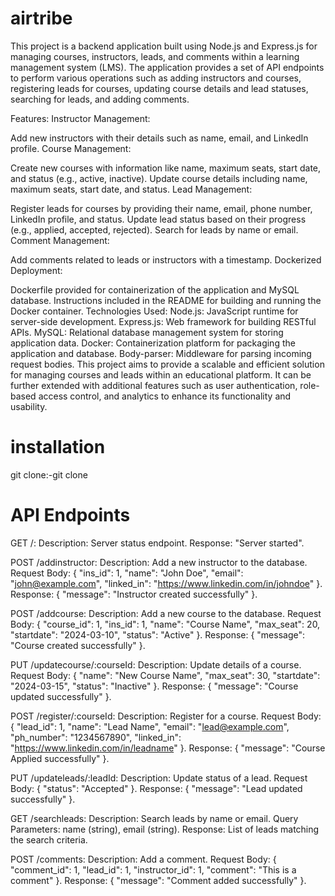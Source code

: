 # airtribe
This project is a backend application built using Node.js and Express.js for managing courses, instructors, leads, and comments within a learning management system (LMS). The application provides a set of API endpoints to perform various operations such as adding instructors and courses, registering leads for courses, updating course details and lead statuses, searching for leads, and adding comments.

Features:
Instructor Management:

Add new instructors with their details such as name, email, and LinkedIn profile.
Course Management:

Create new courses with information like name, maximum seats, start date, and status (e.g., active, inactive).
Update course details including name, maximum seats, start date, and status.
Lead Management:

Register leads for courses by providing their name, email, phone number, LinkedIn profile, and status.
Update lead status based on their progress (e.g., applied, accepted, rejected).
Search for leads by name or email.
Comment Management:

Add comments related to leads or instructors with a timestamp.
Dockerized Deployment:

Dockerfile provided for containerization of the application and MySQL database.
Instructions included in the README for building and running the Docker container.
Technologies Used:
Node.js: JavaScript runtime for server-side development.
Express.js: Web framework for building RESTful APIs.
MySQL: Relational database management system for storing application data.
Docker: Containerization platform for packaging the application and database.
Body-parser: Middleware for parsing incoming request bodies.
This project aims to provide a scalable and efficient solution for managing courses and leads within an educational platform. It can be further extended with additional features such as user authentication, role-based access control, and analytics to enhance its functionality and usability.


# installation
git clone:-git clone 



# API Endpoints
GET /:
Description: Server status endpoint.
Response: "Server started".

POST /addinstructor:
Description: Add a new instructor to the database.
Request Body: { "ins_id": 1, "name": "John Doe", "email": "john@example.com", "linked_in": "https://www.linkedin.com/in/johndoe" }.
Response: { "message": "Instructor created successfully" }.

POST /addcourse:
Description: Add a new course to the database.
Request Body: { "course_id": 1, "ins_id": 1, "name": "Course Name", "max_seat": 20, "startdate": "2024-03-10", "status": "Active" }.
Response: { "message": "Course created successfully" }.

PUT /updatecourse/:courseId:
Description: Update details of a course.
Request Body: { "name": "New Course Name", "max_seat": 30, "startdate": "2024-03-15", "status": "Inactive" }.
Response: { "message": "Course updated successfully" }.

POST /register/:courseId:
Description: Register for a course.
Request Body: { "lead_id": 1, "name": "Lead Name", "email": "lead@example.com", "ph_number": "1234567890", "linked_in": "https://www.linkedin.com/in/leadname" }.
Response: { "message": "Course Applied successfully" }.

PUT /updateleads/:leadId:
Description: Update status of a lead.
Request Body: { "status": "Accepted" }.
Response: { "message": "Lead updated successfully" }.

GET /searchleads:
Description: Search leads by name or email.
Query Parameters: name (string), email (string).
Response: List of leads matching the search criteria.

POST /comments:
Description: Add a comment.
Request Body: { "comment_id": 1, "lead_id": 1, "instructor_id": 1, "comment": "This is a comment" }.
Response: { "message": "Comment added successfully" }.
